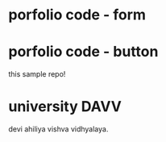 # porfolio code - form
# porfolio code - button

this sample repo!
# university DAVV

devi ahiliya vishva vidhyalaya.

